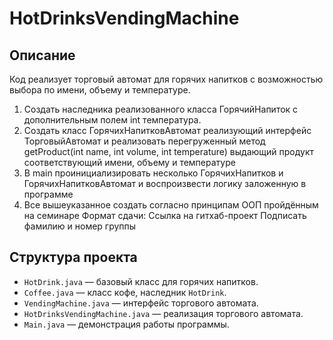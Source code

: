# HotDrinksVendingMachine

## Описание

Код реализует торговый автомат для горячих напитков с возможностью выбора по имени, объему и температуре.
1. Создать наследника реализованного класса ГорячийНапиток с дополнительным полем int температура.
2. Создать класс ГорячихНапитковАвтомат реализующий интерфейс ТорговыйАвтомат и реализовать перегруженный метод getProduct(int name, int volume, int temperature) выдающий продукт
соответствующий имени, объему и температуре
3. B main проинициализировать несколько ГорячихНапитков и ГорячихНапитковАвтомат и воспроизвести логику заложенную в программе
4. Все вышеуказанное создать согласно принципам ООП пройдённым на семинаре Формат сдачи: Ссылка на гитхаб-проект Подписать фамилию и номер группы

## Структура проекта

- `HotDrink.java` — базовый класс для горячих напитков.
- `Coffee.java` — класс кофе, наследник `HotDrink`.
- `VendingMachine.java` — интерфейс торгового автомата.
- `HotDrinksVendingMachine.java` — реализация торгового автомата.
- `Main.java` — демонстрация работы программы.
